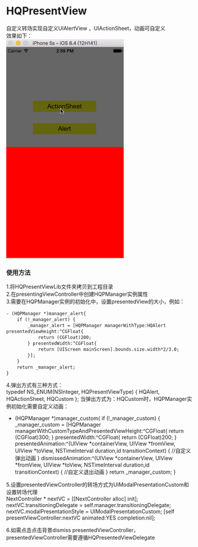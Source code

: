# HQPresentView
自定义转场实现自定义UIAlertView ，UIActionSheet，动画可自定义<br>
效果如下：<br>
![iamge](https://github.com/HuangQiang11/HQPresentView/blob/master/Images/BoInrvKBeW.gif)

### 使用方法
1.将HQPresentViewLib文件夹拷贝到工程目录<br>
2.在presentingViewController中创建HQPManager实例属性<br>
3.需要在HQPManager实例的初始化中，设置presentedView的大小，例如：
```
- (HQPManager *)manager_alert{
    if (!_manager_alert) {
        _manager_alert = [HQPManager managerWithType:HQAlert presentedViewHeight:^CGFloat{
            return (CGFloat)200;
        } presentedWidth:^CGFloat{
            return [UIScreen mainScreen].bounds.size.width*2/3.0;
        }];
    }
    return _manager_alert;
}
```

4.弹出方式有三种方式：<br>
typedef NS_ENUM(NSInteger, HQPresentViewType) {
    HQAlert,
    HQActionSheet,
    HQCustom
};
当弹出方式为：HQCustom时，HQPManager实例初始化需要自定义动画：<br>
- (HQPManager *)manager_custom{
    if (!_manager_custom) {
        _manager_custom = [HQPManager managerWithCustomTypeAndPresentedViewHeight:^CGFloat{
            return (CGFloat)300;
        } presentedWidth:^CGFloat{
            return (CGFloat)200;
        } presentedAnimation:^(UIView *containerView, UIView *fromView, UIView *toView, NSTimeInterval duration,id <UIViewControllerContextTransitioning>transitionContext) {
           //自定义弹出动画
        } dismissedAnimation:^(UIView *containerView, UIView *fromView, UIView *toView, NSTimeInterval duration,id <UIViewControllerContextTransitioning>transitionContext) {
         //自定义退出动画
    }
    return _manager_custom;
}

5.设置presentedViewController的转场方式为UIModalPresentationCustom和设置转场代理<br>
    NextController * nextVC = [[NextController alloc] init];
    nextVC.transitioningDelegate = self.manager.transitioningDelegate;
    nextVC.modalPresentationStyle = UIModalPresentationCustom;
    [self presentViewController:nextVC animated:YES completion:nil];
    
6.如需点击点击背景dismiss presentedViewController，presentedViewController需要遵循HQPresentedViewDelegate
